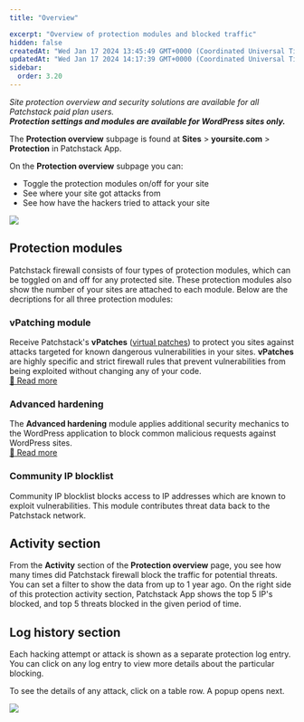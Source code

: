 ```yaml
---
title: "Overview"

excerpt: "Overview of protection modules and blocked traffic"
hidden: false
createdAt: "Wed Jan 17 2024 13:45:49 GMT+0000 (Coordinated Universal Time)"
updatedAt: "Wed Jan 17 2024 14:17:39 GMT+0000 (Coordinated Universal Time)"
sidebar:
  order: 3.20
---
```


_Site protection overview and security solutions are available for all Patchstack paid plan users._  
**_Protection settings and modules are available for WordPress sites only._**

The **Protection overview** subpage is found at **Sites** > **yoursite.com** > **Protection** in Patchstack App.

On the **Protection overview** subpage you can:
* Toggle the protection modules on/off for your site
* See where your site got attacks from
* See how have the hackers tried to attack your site

![](@images/patchstack-site-protection-overview.png)

## Protection modules

Patchstack firewall consists of four types of protection modules, which can be toggled on and off for any protected site. These protection modules also show the number of your sites are attached to each module.
Below are the decriptions for all three protection modules:

### vPatching module

Receive Patchstack's **vPatches** (<a href="https://patchstack.com/articles/virtual-patching/" target="_blank">virtual patches</a>) to protect you sites against attacks targeted for known dangerous vulnerabilities in your sites. **vPatches** are highly specific and strict firewall rules that prevent vulnerabilities from being exploited without changing any of your code.  
<a href="/patchstack-app/protection/patchstack-modules/#vpatches" target="_blank">📖 Read more </a>

### Advanced hardening

The **Advanced hardening** module applies additional security mechanics to the WordPress application to block common malicious requests against WordPress sites.  
<a href="/patchstack-app/protection/patchstack-modules/#advanced-hardening" target="_blank">📖 Read more </a>

### Community IP blocklist

Community IP blocklist blocks access to IP addresses which are known to exploit vulnerabilities. This module contributes threat data back to the Patchstack network.

## Activity section

From the **Activity** section of the **Protection overview** page, you see how many times did Patchstack firewall block the traffic for potential threats.  
You can set a filter to show the data from up to 1 year ago.
On the right side of this protection activity section, Patchstack App shows the top 5 IP's blocked, and top 5 threats blocked in the given period of time.

## Log history section

Each hacking attempt or attack is shown as a separate protection log entry. You can click on any log entry to view more details about the particular blocking.

To see the details of any attack, click on a table row. A popup opens next.

![](@images/patchstack-attack-popup.png)
